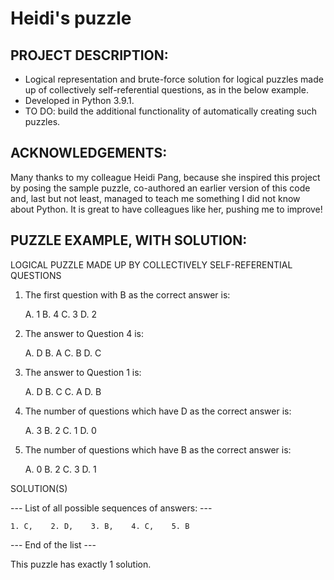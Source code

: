 # Heidi's puzzle


PROJECT DESCRIPTION:
--------------------
- Logical representation and brute-force solution for logical puzzles made up of collectively self-referential questions, as in the below example.
- Developed in Python 3.9.1.
- TO DO: build the additional functionality of automatically creating such puzzles.


ACKNOWLEDGEMENTS:
-----------------
Many thanks to my colleague Heidi Pang, because she inspired this project by posing the sample puzzle, co-authored an earlier version of this code and, last but not least, managed to teach me something I did not know about Python.
It is great to have colleagues like her, pushing me to improve!


PUZZLE EXAMPLE, WITH SOLUTION:
------------------------------
LOGICAL PUZZLE MADE UP BY COLLECTIVELY SELF-REFERENTIAL QUESTIONS

1. The first question with B as the correct answer is:

    A. 1     B. 4     C. 3     D. 2

2. The answer to Question 4 is:

    A. D     B. A     C. B     D. C

3. The answer to Question 1 is:

    A. D     B. C     C. A     D. B

4. The number of questions which have D as the correct answer is:

    A. 3     B. 2     C. 1     D. 0

5. The number of questions which have B as the correct answer is:

    A. 0     B. 2     C. 3     D. 1

SOLUTION(S)

--- List of all possible sequences of answers: ---

    1. C,    2. D,    3. B,    4. C,    5. B

--- End of the list ---

This puzzle has exactly 1 solution.
